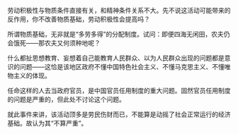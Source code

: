 劳动积极性与物质条件直接有关，和精神条件关系不大。先不说这活动可能带来的反作用，你不改善物质基础，劳动积极性会提高吗？

所谓物质基础，无非就是“多劳多得”的分配制度。试问：即便四海无闲田，农夫仍会饿死——那农夫又何须种地呢？

什么都扯思想教育、妄想着自己能教育人民群众、以为人民群众出现的问题都是意识的问题——这恰是该地区政府不懂中国特色社会主义、不懂马克思主义、不懂唯物主义的体现。

任命这样的人去当政府官员，是中国官员任用制度的重大问题。固然官员任用制度的问题是严重的，但此处不讨论这个问题。

就此事件来讲，该活动顶多是劳民伤财而已，不能算是动摇了社会正常运行的经济基础。故认为其“不算严重”。
